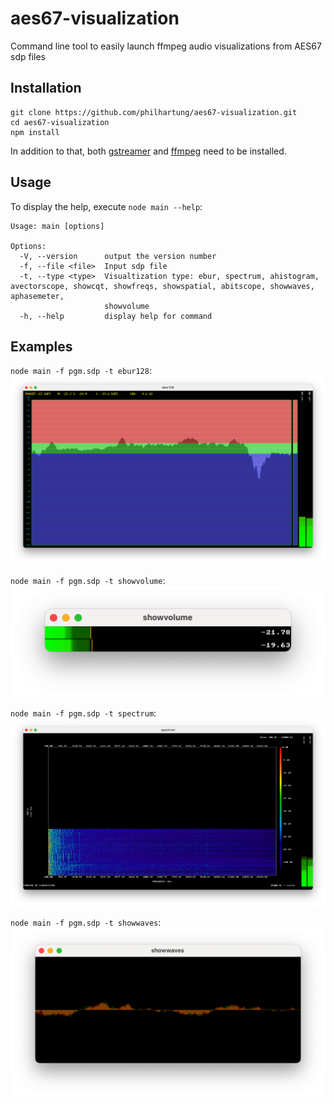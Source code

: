 # aes67-visualization
Command line tool to easily launch ffmpeg audio visualizations from AES67 sdp files

## Installation
```
git clone https://github.com/philhartung/aes67-visualization.git
cd aes67-visualization
npm install
```
In addition to that, both [gstreamer](https://gstreamer.freedesktop.org/documentation/installing/index.html) and [ffmpeg](https://ffmpeg.org/) need to be installed. 

## Usage
To display the help, execute `node main --help`:
```
Usage: main [options]

Options:
  -V, --version      output the version number
  -f, --file <file>  Input sdp file
  -t, --type <type>  Visualtization type: ebur, spectrum, ahistogram, avectorscope, showcqt, showfreqs, showspatial, abitscope, showwaves, aphasemeter,
                     showvolume
  -h, --help         display help for command
```

## Examples
`node main -f pgm.sdp -t ebur128`:
![Screenshot](doc/ebur128.png "ebur128")

`node main -f pgm.sdp -t showvolume`:
![Screenshot](doc/showvolume.png "showvolume")

`node main -f pgm.sdp -t spectrum`:
![Screenshot](doc/spectrum.png "spectrum")

`node main -f pgm.sdp -t showwaves`:
![Screenshot](doc/showwaves.png "showwaves")